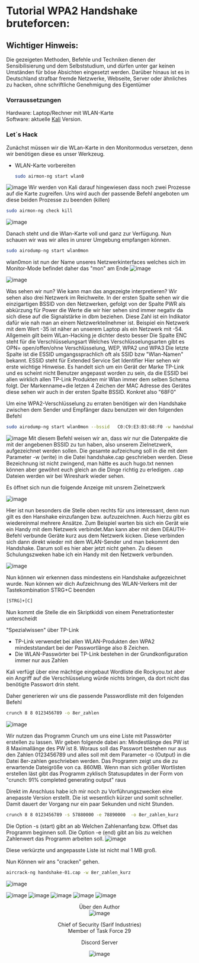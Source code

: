 # Tutorial WPA2 Handshake bruteforcen:

## Wichtiger Hinweis:

Die gezeigeten Methoden, Befehle und Techniken dienen der Sensibilisierung und dem Selbststudium, und dürfen unter gar keinen Umständen für böse Absichten eingesetzt werden. Darüber hinaus ist es in Deutschland strafbar fremde Netzwerke, Webseite, Server oder ähnliches zu hacken, ohne schriftliche Genehmigung des Eigentümer

### Vorraussetzungen 

Hardware: Laptop/Rechner mit WLAN-Karte<br>
Software: aktuelle [Kali](https://www.kali.org/get-kali/#kali-installer-images)  Version.

### Let´s Hack

Zunächst müssen wir die WLan-Karte in den Monitormodus versetzen, denn wir benötigen diese es unser Werkzeug.
* WLAN-Karte vorbereiten
  ```sh
  sudo airmon-ng start wlan0 
  ```

![image](images/1.png "AA")
Wir werden von Kali darauf hingewiesen dass noch zwei Prozesse auf die Karte zugreifen. Uns wird auch der passende Befehl angeboten um diese beiden Prozesse zu beenden (killen)
  
  ```sh
  sudo airmon-ng check kill
  ```

![image](images/2.png "AA")

Danach steht und die Wlan-Karte voll und ganz zur Verfügung.
Nun schauen wir was wir alles in unsrer Umgebung empfangen können.
  ```sh
  sudo airodump-ng start wlan0mon
  ```
wlan0mon ist nun der Name unseres Netzwerkinterfaces welches sich im Monitor-Mode befindet daher das "mon" am Ende
![image](images/4.png "AA")

![image](images/3.png "AA")

Was sehen wir nun? Wie kann man das angezeigte interpretieren?
Wir sehen also drei Netzwerk im Reichweite.
In der ersten Spalte sehen wir die einzigartigen BSSID von den Netzwerken, gefolgt von der Spalte PWR als abkürzung für Power die Werte die wir hier sehen sind immer negativ da sich diese auf die Signalstärke in dbm beziehen. Diese Zahl ist ein Indikator dafür wie nah man an einem Netzwerkteilnehmer ist.
Beispiel ein Netzwerk mit dem Wert -35 ist näher an unserem Laptop als ein Netzwerk mit -54. Allgemein gilt beim WLan-Hacking je dichter desto besser
Die Spalte ENC steht für die Verschlüsselungsart  Welches Verschlüsselungsarten gibt es OPN= open/offen/ohne Verschlüsselung, WEP, WPA2 und WPA3
Die letzte Spalte ist die ESSID umgangssprachlich oft als SSID bzw "Wlan-Namen" bekannt. ESSID steht für Extended Service Set Identifier
Hier sehen wir erste wichtige Hinweise.
Es handelt sich um ein Gerät der Marke TP-Link und es scheint nicht Benutzer angepasst worden zu sein, da die ESSID bei allen wirklich allen TP-Link Produkten mir Wlan immer dem selben Schema folgt. Der Markenname+die letzen 4 Zeichen der MAC Adresse des Gerätes diese sehen wir auch in der ersten Spalte BSSID. Konkret also "68F0"
 
Um eine WPA2-Verschlüsselung zu erraten benötigen wir den Handshake zwischen dem Sender und Empfänger dazu benutzen wir den folgenden Befehl

  ```sh
  sudo airodump-ng start wlan0mon --bssid   C0:C9:E3:B3:68:F0 -w handshake.cap
  ```
![image](images/5.png "AA")
 Mit diesem Befehl weisen wir an, dass wir nur die Datenpakte die mit der angebenen BSSID zu tun haben, also unserem Zielnetzwerk, aufgezeichnet werden sollen.
 Die gesamte aufzeichung soll in die mit dem Parameter -w (write) in die Datei handshake.cap geschrieben werden. Diese Bezeichnung ist nicht zwingend, man hätte es auch hugo.txt nennen können aber gewöhnt euch gleich an die Dinge richtig zu erledigen. .cap Dateien werden wir bei Wireshark wieder sehen.

 Es öffnet sich nun die folgende Anzeige mit unsrem Zielnetzwerk

![image](images/6.png "AA")

Hier ist nun besonders die Stelle oben rechts für uns interessant, denn nun gilt es den Hanshake einzufangen bzw. aufzuzeichnen.
Auch hierzu gibt es wiedereinmal mehrere Ansätze. Zum Beispiel warten bis sich ein Gerät wie ein Handy mit dem Netzwerk verbindet.Man kann aber mit dem DEAUTH-Befehl verbunde Geräte kurz aus dem Netzwerk kicken. Diese verbinden sich dann direkt wieder mit dem WLAN-Sender und man bekommt den Handshake. Darum soll es hier aber jetzt nicht gehen. Zu diesen Schulungszweken habe ich ein Handy mit den Netzwerk verbunden.

![image](images/7.png "AA")

Nun können wir erkennen dass mindestens ein Handshake aufgezeichnet wurde. Nun können wir dich Aufzeichnung des WLAN-Verkers mit der Tastekombination STRG+C beenden

  ```sh
  [STRG]+[C] 
  ```
Nun kommt die Stelle die ein Skriptkiddi von einem Penetrationtester unterscheidt

"Spezialwissen" über TP-Link
- TP-Link verwendet bei allen WLAN-Produkten den WPA2 mindeststandart bei der Passwortlänge also 8 Zeichen.
- Die WLAN-Passwörter bei TP-Link bestehen in der Grundkonfiguration immer nur aus Zahlen

Kali verfügt über eine mächtige eingebaut Wordliste die Rockyou.txt aber ein Angriff auf die Verschlüsselung würde nichts bringen, da dort nicht das benötigte Passwort drin steht.

Daher generieren wir uns die passende Passwordliste mit den folgenden Befehl

  ```sh
  crunch 8 8 0123456789 -o 8er_zahlen
  ```

![image](images/8.png "AA")

Wir nutzen das Programm Crunch um uns eine Liste mit Passwörter erstellen zu lassen. Wir geben folgende dabei an: Mindestlänge des PW ist 8 Maximallänge des PW ist 8. Woraus soll das Passwort bestehen nur aus den Zahlen 0123456789 und alles soll mit dem Parameter -o (Output) in die Datei 8er-zahlen geschrieben werden. Das Programm zeigt uns die zu erwartende Dateigröße von ca. 860MB. 
Wenn man sich größer Wortlisten erstellen läst gibt das Programm zyklisch Statusupdates in der Form von "crunch: 91% completed generating output" raus

Direkt im Anschluss habe ich mir noch zu Vorführungszwecken eine anepasste Version erstellt. Die ist wesentlich kürzer und somit schneller. Damit dauert der Vorgang nur ein paar Sekunden und nicht Stunden.


  ```sh
  crunch 8 8 0123456789 -s 57880000 -e 78890000  -o 8er_zahlen_kurz
  ```

Die Option -s (start) gibt an ab Welchen Zahlenanfang bzw. Offset das Programm beginnen soll.
Die Option -e (end) gibt an bis zu welchen Zahlenwert das Programm arbeiten soll.
![image](images/9.png "AA")

Diese verkürzte und angepasste Liste ist nicht mal 1 MB groß.

Nun Können wir ans "cracken" gehen.

  ```sh
  aircrack-ng handshake-01.cap -w 8er_zahlen_kurz
  ```

![image](images/10.png "AA")

![image](images/12.png "AA")
![image](images/13.png "AA")
![image](images/14.png "AA")
![image](images/15.png "AA")
![image](images/16.png "AA")





<div align="center">

Über den Author  
 ![image](images/avatar.png "AA")
 
Chief of Security (Sarif Industries)<br>
Member of Task Force 29 <br>

Discord Server

 ![image](images/discord.png "AA")
 
</div>









